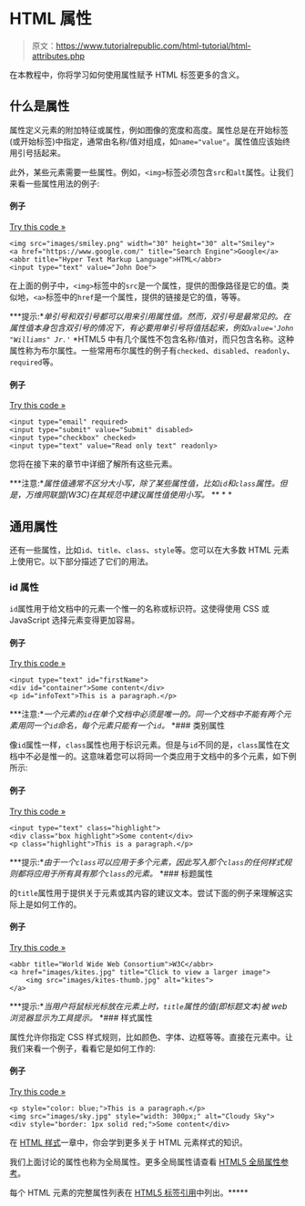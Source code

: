 # HTML 属性

> 原文：<https://www.tutorialrepublic.com/html-tutorial/html-attributes.php>

在本教程中，你将学习如何使用属性赋予 HTML 标签更多的含义。

## 什么是属性

属性定义元素的附加特征或属性，例如图像的宽度和高度。属性总是在开始标签(或开始标签)中指定，通常由名称/值对组成，如`name="value"`。属性值应该始终用引号括起来。

此外，某些元素需要一些属性。例如，`<img>`标签必须包含`src`和`alt`属性。让我们来看一些属性用法的例子:

#### 例子

[Try this code »](../codelab.php?topic=html&file=attributes "Try this code using online Editor")

```
<img src="images/smiley.png" width="30" height="30" alt="Smiley">
<a href="https://www.google.com/" title="Search Engine">Google</a>
<abbr title="Hyper Text Markup Language">HTML</abbr>
<input type="text" value="John Doe">
```

在上面的例子中，`<img>`标签中的`src`是一个属性，提供的图像路径是它的值。类似地，`<a>`标签中的`href`是一个属性，提供的链接是它的值，等等。

 ***提示:**单引号和双引号都可以用来引用属性值。然而，双引号是最常见的。在属性值本身包含双引号的情况下，有必要用单引号将值括起来，例如`value='John "Williams" Jr.'`*  *HTML5 中有几个属性不包含名称/值对，而只包含名称。这种属性称为布尔属性。一些常用布尔属性的例子有`checked`、`disabled`、`readonly`、`required`等。

#### 例子

[Try this code »](../codelab.php?topic=html&file=boolean-attributes "Try this code using online Editor")

```
<input type="email" required>
<input type="submit" value="Submit" disabled>
<input type="checkbox" checked>
<input type="text" value="Read only text" readonly>
```

您将在接下来的章节中详细了解所有这些元素。

 ***注意:**属性值通常不区分大小写，除了某些属性值，比如`id`和`class`属性。但是，万维网联盟(W3C)在其规范中建议属性值使用小写。*  ** * *

## 通用属性

还有一些属性，比如`id`、`title`、`class`、`style`等。您可以在大多数 HTML 元素上使用它。以下部分描述了它们的用法。

### id 属性

`id`属性用于给文档中的元素一个惟一的名称或标识符。这使得使用 CSS 或 JavaScript 选择元素变得更加容易。

#### 例子

[Try this code »](../codelab.php?topic=html&file=id-attribute "Try this code using online Editor")

```
<input type="text" id="firstName">
<div id="container">Some content</div>
<p id="infoText">This is a paragraph.</p>
```

 ***注意:**一个元素的`id`在单个文档中必须是唯一的。同一个文档中不能有两个元素用同一个`id`命名，每个元素只能有一个`id`。*  *### 类别属性

像`id`属性一样，`class`属性也用于标识元素。但是与`id`不同的是，`class`属性在文档中不必是惟一的。这意味着您可以将同一个类应用于文档中的多个元素，如下例所示:

#### 例子

[Try this code »](../codelab.php?topic=html&file=class-attribute "Try this code using online Editor")

```
<input type="text" class="highlight">
<div class="box highlight">Some content</div>
<p class="highlight">This is a paragraph.</p>
```

 ***提示:**由于一个`class`可以应用于多个元素，因此写入那个`class`的任何样式规则都将应用于所有具有那个`class`的元素。*  *### 标题属性

的`title`属性用于提供关于元素或其内容的建议文本。尝试下面的例子来理解这实际上是如何工作的。

#### 例子

[Try this code »](../codelab.php?topic=html&file=title-attribute "Try this code using online Editor")

```
<abbr title="World Wide Web Consortium">W3C</abbr>
<a href="images/kites.jpg" title="Click to view a larger image">
    <img src="images/kites-thumb.jpg" alt="kites">
</a>
```

 ***提示:**当用户将鼠标光标放在元素上时，`title`属性的值(即标题文本)被 web 浏览器显示为工具提示。*  *### 样式属性

属性允许你指定 CSS 样式规则，比如颜色、字体、边框等等。直接在元素中。让我们来看一个例子，看看它是如何工作的:

#### 例子

[Try this code »](../codelab.php?topic=html&file=style-attribute "Try this code using online Editor")

```
<p style="color: blue;">This is a paragraph.</p>
<img src="images/sky.jpg" style="width: 300px;" alt="Cloudy Sky">
<div style="border: 1px solid red;">Some content</div>
```

在 [HTML 样式](html-styles.php)一章中，你会学到更多关于 HTML 元素样式的知识。

我们上面讨论的属性也称为全局属性。更多全局属性请查看 [HTML5 全局属性参考](/html-reference/html5-global-attributes.php)。

每个 HTML 元素的完整属性列表在 [HTML5 标签引用](/html-reference/html-tag-list.php)中列出。*****